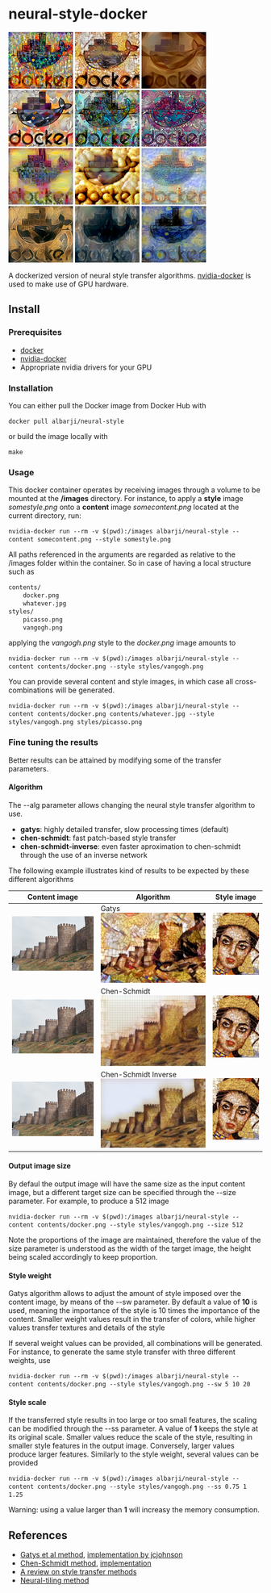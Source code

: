 # neural-style-docker

![Stylized Docker](./doc/docker_afremov_sw5000_ss1.png)
![Stylized Docker](./doc/docker_broca_sw5000_ss1.png)
![Stylized Docker](./doc/docker_brownrays_sw375_ss1.png)
![Stylized Docker](./doc/docker_ediaonise_sw1500_ss1.png)
![Stylized Docker](./doc/docker_edimburgGraffit_sw20000.0_ss1.png)
![Stylized Docker](./doc/docker_himesama_sw10000_ss1.png)
![Stylized Docker](./doc/docker_paisaje_urbano-hundertwasser_sw2000_ss1.png)
![Stylized Docker](./doc/docker_potatoes_sw375_ss1.png)
![Stylized Docker](./doc/docker_RenoirDogesPalaceVenice_sw1500_ss1.png)
![Stylized Docker](./doc/docker_revellerAndCourtesan_sw2000_ss1.png)
![Stylized Docker](./doc/docker_seated-nude_sw375_ss1.png)
![Stylized Docker](./doc/docker_starryNight_sw1500_ss1.png)

A dockerized version of neural style transfer algorithms.
[nvidia-docker](https://github.com/NVIDIA/nvidia-docker) is used to make use of GPU hardware.

## Install

### Prerequisites

* [docker](https://www.docker.com/)
* [nvidia-docker](https://github.com/NVIDIA/nvidia-docker)
* Appropriate nvidia drivers for your GPU

### Installation

You can either pull the Docker image from Docker Hub with

	docker pull albarji/neural-style

or build the image locally with

	make

### Usage

This docker container operates by receiving images through a volume to be mounted at the **/images** directory.
For instance, to apply a **style** image *somestyle.png* onto a **content** image *somecontent.png* located at the 
current directory, run: 

    nvidia-docker run --rm -v $(pwd):/images albarji/neural-style --content somecontent.png --style somestyle.png

All paths referenced in the arguments are regarded as relative to the /images folder within the container. So in case
of having a local structure such as

    contents/
        docker.png
        whatever.jpg
    styles/
        picasso.png
        vangogh.png
        
applying the *vangogh.png* style to the *docker.png* image amounts to

    nvidia-docker run --rm -v $(pwd):/images albarji/neural-style --content contents/docker.png --style styles/vangogh.png
    
You can provide several content and style images, in which case all cross-combinations will be generated.

    nvidia-docker run --rm -v $(pwd):/images albarji/neural-style --content contents/docker.png contents/whatever.jpg --style styles/vangogh.png styles/picasso.png

### Fine tuning the results

Better results can be attained by modifying some of the transfer parameters.

#### Algorithm

The --alg parameter allows changing the neural style transfer algorithm to use.

* **gatys**: highly detailed transfer, slow processing times (default)
* **chen-schmidt**: fast patch-based style transfer
* **chen-schmidt-inverse**: even faster aproximation to chen-schmidt through the use of an inverse network

The following example illustrates kind of results to be expected by these different algorithms

| Content image | Algorithm | Style image |
| ------------- | --------- | ----------- |
| ![Content](./doc/avila-walls.jpg) | Gatys ![Gatys](./doc/avila-walls_broca_gatys_ss1.0_sw10.0.jpg) | ![Style](./doc/broca.jpg) | 
| ![Content](./doc/avila-walls.jpg) | Chen-Schmidt ![Chen-Schmidt](./doc/avila-walls_broca_chen-schmidt_ss1.0.jpg) | ![Style](./doc/broca.jpg) | 
| ![Content](./doc/avila-walls.jpg) | Chen-Schmidt Inverse ![Chen-Schmidt Inverse](./doc/avila-walls_broca_chen-schmidt-inverse_ss1.0.jpg) | ![Style](./doc/broca.jpg) | 

#### Output image size

By defaul the output image will have the same size as the input content image, but a different target size can be
specified through the --size parameter. For example, to produce a 512 image

    nvidia-docker run --rm -v $(pwd):/images albarji/neural-style --content contents/docker.png --style styles/vangogh.png --size 512
    
Note the proportions of the image are maintained, therefore the value of the size parameter is understood as the width 
of the target image, the height being scaled accordingly to keep proportion.  

#### Style weight

Gatys algorithm allows to adjust the amount of style imposed over the content image, by means of the --sw parameter.
By default a value of **10** is used, meaning the importance of the style is 10 times the importance of the content.
Smaller weight values result in the transfer of colors, while higher values transfer textures and details of the style

If several weight values can be provided, all combinations will be generated. For instance, to generate the same
style transfer with three different weights, use

    nvidia-docker run --rm -v $(pwd):/images albarji/neural-style --content contents/docker.png --style styles/vangogh.png --sw 5 10 20
 
#### Style scale

If the transferred style results in too large or too small features, the scaling can be modified through the --ss 
parameter. A value of **1** keeps the style at its original scale. Smaller values reduce the scale of the style,
resulting in smaller style features in the output image. Conversely, larger values produce larger features. 
Similarly to the style weight, several values can be provided

    nvidia-docker run --rm -v $(pwd):/images albarji/neural-style --content contents/docker.png --style styles/vangogh.png --ss 0.75 1 1.25
    
Warning: using a value larger than **1** will increasy the memory consumption. 

## References

* [Gatys et al method](https://arxiv.org/abs/1508.06576), [implementation by jcjohnson](https://github.com/jcjohnson/neural-style)
* [Chen-Schmidt method](https://arxiv.org/pdf/1612.04337.pdf), [implementation](https://github.com/rtqichen/style-swap)
* [A review on style transfer methods](https://arxiv.org/pdf/1705.04058.pdf)
* [Neural-tiling method](https://github.com/ProGamerGov/Neural-Tile)
